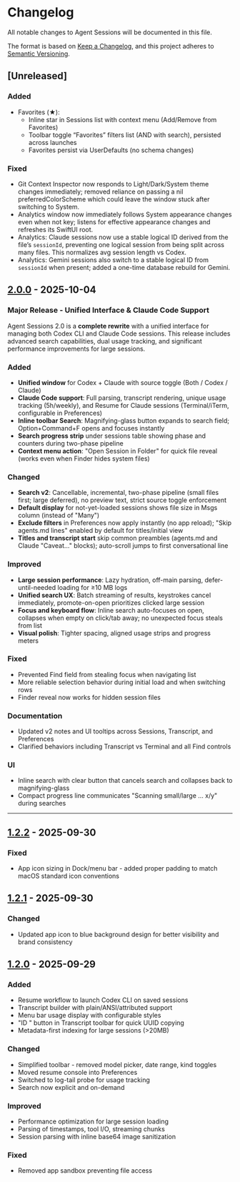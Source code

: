 # Changelog

All notable changes to Agent Sessions will be documented in this file.

The format is based on [Keep a Changelog](https://keepachangelog.com/en/1.0.0/),
and this project adheres to [Semantic Versioning](https://semver.org/spec/v2.0.0.html).

## [Unreleased]

### Added
- Favorites (★):
  - Inline star in Sessions list with context menu (Add/Remove from Favorites)
  - Toolbar toggle “Favorites” filters list (AND with search), persisted across launches
  - Favorites persist via UserDefaults (no schema changes)

### Fixed
- Git Context Inspector now responds to Light/Dark/System theme changes immediately; removed reliance on passing a nil preferredColorScheme which could leave the window stuck after switching to System.
- Analytics window now immediately follows System appearance changes even when not key; listens for effective appearance changes and refreshes its SwiftUI root.
- Analytics: Claude sessions now use a stable logical ID derived from the file’s `sessionId`, preventing one logical session from being split across many files. This normalizes avg session length vs Codex.
 - Analytics: Gemini sessions also switch to a stable logical ID from `sessionId` when present; added a one-time database rebuild for Gemini.

## [2.0.0] - 2025-10-04

### Major Release - Unified Interface & Claude Code Support

Agent Sessions 2.0 is a **complete rewrite** with a unified interface for managing both Codex CLI and Claude Code sessions. This release includes advanced search capabilities, dual usage tracking, and significant performance improvements for large sessions.

### Added

- **Unified window** for Codex + Claude with source toggle (Both / Codex / Claude)
- **Claude Code support**: Full parsing, transcript rendering, unique usage tracking (5h/weekly), and Resume for Claude sessions (Terminal/iTerm, configurable in Preferences)
- **Inline toolbar Search**: Magnifying-glass button expands to search field; Option+Command+F opens and focuses instantly
- **Search progress strip** under sessions table showing phase and counters during two-phase pipeline
- **Context menu action**: "Open Session in Folder" for quick file reveal (works even when Finder hides system files)

### Changed

- **Search v2**: Cancellable, incremental, two-phase pipeline (small files first; large deferred), no preview text, strict source toggle enforcement
- **Default display** for not-yet-loaded sessions shows file size in Msgs column (instead of "Many")
- **Exclude filters** in Preferences now apply instantly (no app reload); "Skip agents.md lines" enabled by default for titles/initial view
- **Titles and transcript start** skip common preambles (agents.md and Claude "Caveat..." blocks); auto-scroll jumps to first conversational line

### Improved

- **Large session performance**: Lazy hydration, off-main parsing, defer-until-needed loading for ≥10 MB logs
- **Unified search UX**: Batch streaming of results, keystrokes cancel immediately, promote-on-open prioritizes clicked large session
- **Focus and keyboard flow**: Inline search auto-focuses on open, collapses when empty on click/tab away; no unexpected focus steals from list
- **Visual polish**: Tighter spacing, aligned usage strips and progress meters

### Fixed

- Prevented Find field from stealing focus when navigating list
- More reliable selection behavior during initial load and when switching rows
- Finder reveal now works for hidden session files

### Documentation

- Updated v2 notes and UI tooltips across Sessions, Transcript, and Preferences
- Clarified behaviors including Transcript vs Terminal and all Find controls

### UI

- Inline search with clear button that cancels search and collapses back to magnifying-glass
- Compact progress line communicates "Scanning small/large … x/y" during searches

---

## [1.2.2] - 2025-09-30

### Fixed
- App icon sizing in Dock/menu bar - added proper padding to match macOS standard icon conventions

## [1.2.1] - 2025-09-30

### Changed
- Updated app icon to blue background design for better visibility and brand consistency

## [1.2.0] - 2025-09-29

### Added
- Resume workflow to launch Codex CLI on saved sessions
- Transcript builder with plain/ANSI/attributed support
- Menu bar usage display with configurable styles
- "ID <first6>" button in Transcript toolbar for quick UUID copying
- Metadata-first indexing for large sessions (>20MB)

### Changed
- Simplified toolbar - removed model picker, date range, kind toggles
- Moved resume console into Preferences
- Switched to log-tail probe for usage tracking
- Search now explicit and on-demand

### Improved
- Performance optimization for large session loading
- Parsing of timestamps, tool I/O, streaming chunks
- Session parsing with inline base64 image sanitization

### Fixed
- Removed app sandbox preventing file access

[2.0.0]: https://github.com/jazzyalex/agent-sessions/compare/v1.2.2...v2.0.0
[1.2.2]: https://github.com/jazzyalex/agent-sessions/compare/v1.2.1...v1.2.2
[1.2.1]: https://github.com/jazzyalex/agent-sessions/compare/v1.2...v1.2.1
[1.2.0]: https://github.com/jazzyalex/agent-sessions/releases/tag/v1.2
